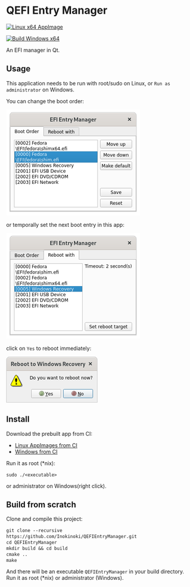 # QEFI Entry Manager

[![Linux x64 AppImage](https://github.com/Inokinoki/QEFIEntryManager/actions/workflows/cmake-linux-amd64-appimage.yml/badge.svg)](https://github.com/Inokinoki/QEFIEntryManager/actions/workflows/cmake-linux-amd64-appimage.yml)

[![Build Windows x64](https://github.com/Inokinoki/QEFIEntryManager/actions/workflows/cmake-windows-x86-x64.yml/badge.svg)](https://github.com/Inokinoki/QEFIEntryManager/actions/workflows/cmake-windows-x86-x64.yml)

An EFI manager in Qt.

## Usage

This application needs to be run with root/sudo on Linux, or `Run as administrator` on Windows.

You can change the boot order:

![Boot Entry](.github/entries.png)

or temporally set the next boot entry in this app:

![Reboot](.github/reboot.png)

click on `Yes` to reboot immediately:

![Reboot Confirmation](.github/reboot_confirm.png)

## Install

Download the prebuilt app from CI:

- [Linux AppImages from CI](https://github.com/Inokinoki/QEFIEntryManager/actions/workflows/cmake-linux-amd64-appimage.yml)
- [Windows from CI](https://github.com/Inokinoki/QEFIEntryManager/actions/workflows/cmake-windows-x86-x64.yml)

Run it as root (*nix):

```
sudo ./<executable>
```

or administrator on Windows(right click).

## Build from scratch

Clone and compile this project:

```
git clone --recursive https://github.com/Inokinoki/QEFIEntryManager.git
cd QEFIEntryManager
mkdir build && cd build
cmake ..
make
```

And there will be an executable `QEFIEntryManager` in your build directory. Run it as root (*nix) or administrator (Windows).
